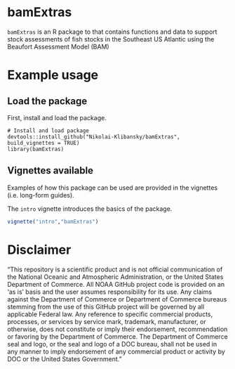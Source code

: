 # bamExtras
`bamExtras` is an R package to that contains functions and data to support
stock assessments of fish stocks in the Southeast US Atlantic using the Beaufort
Assessment Model (BAM)

# Example usage

## Load the package

First, install and load the package. 

```{r, echo=TRUE, message=FALSE}
# Install and load package
devtools::install_github("Nikolai-Klibansky/bamExtras", build_vignettes = TRUE)
library(bamExtras)
```


## Vignettes available
Examples of how this package can be used are provided in the vignettes (i.e. long-form guides).

The `intro` vignette introduces the basics of the package.
```R
vignette("intro","bamExtras")
```

# Disclaimer
“This repository is a scientific product and is not official communication of the National Oceanic and
Atmospheric Administration, or the United States Department of Commerce. All NOAA GitHub project code is
provided on an ‘as is’ basis and the user assumes responsibility for its use. Any claims against the Department of
Commerce or Department of Commerce bureaus stemming from the use of this GitHub project will be governed
by all applicable Federal law. Any reference to specific commercial products, processes, or services by service
mark, trademark, manufacturer, or otherwise, does not constitute or imply their endorsement, recommendation or
favoring by the Department of Commerce. The Department of Commerce seal and logo, or the seal and logo of a
DOC bureau, shall not be used in any manner to imply endorsement of any commercial product or activity by
DOC or the United States Government.”
